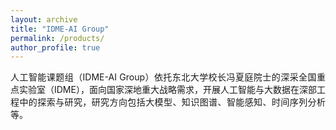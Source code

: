 ```yaml
---
layout: archive
title: "IDME-AI Group"
permalink: /products/
author_profile: true
---
```


<p style="text-align: justify; text-justify: inter-word;">
人工智能课题组（IDME-AI Group）依托东北大学校长冯夏庭院士的深采全国重点实验室（IDME），面向国家深地重大战略需求，开展人工智能与大数据在深部工程中的探索与研究，研究方向包括大模型、知识图谱、智能感知、时间序列分析等。
</p>